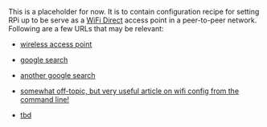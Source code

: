 This is a placeholder for now. It is to contain configuration recipe for setting RPi up to be serve as a [WiFi Direct](https://en.wikipedia.org/wiki/Wi-Fi_Direct) access point in a peer-to-peer network. Following are a few URLs that may be relevant: 

* [wireless access point](https://www.raspberrypi.org/documentation/configuration/wireless/access-point.md) 

* [google search](https://www.google.co.uk/search?num=20&lr=&hl=en&tbs=qdr%3Ay&ei=ozTMWuWzOcHVwAK2zIX4Bg&q=wifi+direct+raspberry+pi&oq=wifi+rdirect+aspberry+pi&gs_l=psy-ab.1.0.0i13k1l2j0i8i13i30k1l4j0i8i13i10i30k1j0i8i13i30k1l3.23786.29808.0.33010.8.8.0.0.0.0.92.656.8.8.0....0...1c.1.64.psy-ab..0.6.516...0i67k1j0i7i30k1j0i13i30k1.0.ZyhWYiaC6Rk)

* [another google search](https://www.google.co.uk/search?q=peer+to+peer+wifi+network&ie=utf-8&oe=utf-8&client=firefox-b&gfe_rd=cr&dcr=0&ei=sjPMWp41y-_wB8_2tPAO)

* [somewhat off-topic, but very useful article on wifi config from the command line!](https://www.raspberrypi.org/documentation/configuration/wireless/wireless-cli.md)

* [tbd]()
